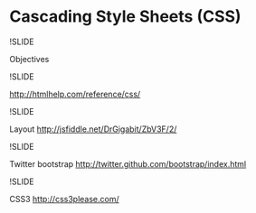 # Cascading Style Sheets (CSS)

!SLIDE

Objectives

!SLIDE

http://htmlhelp.com/reference/css/

!SLIDE

Layout
http://jsfiddle.net/DrGigabit/ZbV3F/2/

!SLIDE

Twitter bootstrap
http://twitter.github.com/bootstrap/index.html

!SLIDE

CSS3
http://css3please.com/



